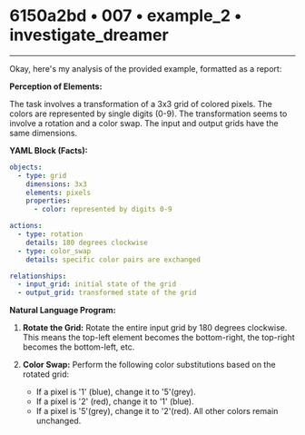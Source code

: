 # 6150a2bd • 007 • example_2 • investigate_dreamer

---
Okay, here's my analysis of the provided example, formatted as a report:

**Perception of Elements:**

The task involves a transformation of a 3x3 grid of colored pixels. The colors are represented by single digits (0-9). The transformation seems to involve a rotation and a color swap. The input and output grids have the same dimensions.

**YAML Block (Facts):**



```yaml
objects:
  - type: grid
    dimensions: 3x3
    elements: pixels
    properties:
      - color: represented by digits 0-9

actions:
  - type: rotation
    details: 180 degrees clockwise
  - type: color_swap
    details: specific color pairs are exchanged

relationships:
  - input_grid: initial state of the grid
  - output_grid: transformed state of the grid
```



**Natural Language Program:**

1.  **Rotate the Grid:** Rotate the entire input grid by 180 degrees clockwise.  This means the top-left element becomes the bottom-right, the top-right becomes the bottom-left, etc.

2.  **Color Swap:** Perform the following color substitutions based on the rotated grid:
    *   If a pixel is '1' (blue), change it to '5'(grey).
    *   If a pixel is '2' (red), change it to '1' (blue).
    *  If a pixel is '5'(grey), change it to '2'(red).
    All other colors remain unchanged.

